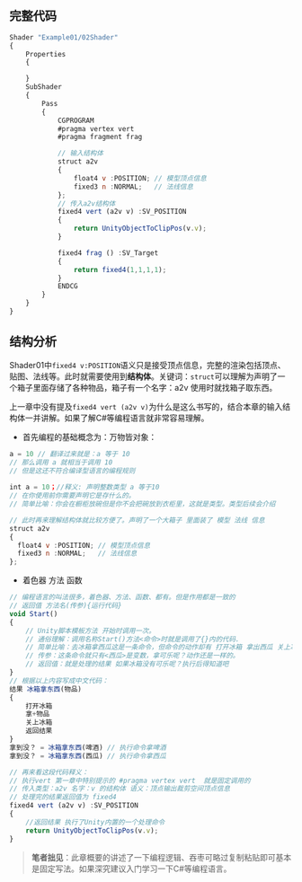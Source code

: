 ## 完整代码

```js
Shader "Example01/02Shader"
{
    Properties
    {

    }
    SubShader
    {
        Pass
        {
            CGPROGRAM
            #pragma vertex vert
            #pragma fragment frag

            // 输入结构体
            struct a2v
            {
                float4 v :POSITION; // 模型顶点信息
                fixed3 n :NORMAL;   // 法线信息
            };
            // 传入a2v结构体
            fixed4 vert (a2v v) :SV_POSITION
            {
                return UnityObjectToClipPos(v.v);
            }

            fixed4 frag () :SV_Target
            {
                return fixed4(1,1,1,1);
            }
            ENDCG
        }
    }
}
```

## 结构分析

Shader01中```fixed4 v:POSITION```语义只是接受顶点信息，完整的渲染包括顶点、贴图、法线等。此时就需要使用到**结构体**。关键词：```struct```可以理解为声明了一个箱子里面存储了各种物品，箱子有一个名字：a2v 使用时就找箱子取东西。

上一章中没有提及```fixed4 vert (a2v v)```为什么是这么书写的，结合本章的输入结构体一并讲解。如果了解C#等编程语言就非常容易理解。

- 首先编程的基础概念为：万物皆对象：

```  js
a = 10 // 翻译过来就是：a 等于 10
// 那么调用 a 就相当于调用 10
// 但是这还不符合编译型语言的编程规则
    
int a = 10；//释义: 声明整数类型 a 等于10
// 在你使用前你需要声明它是存什么的。
// 简单比喻：你会在橱柜放碗但是你不会把碗放到衣柜里，这就是类型。类型后续会介绍
```

  ```js
// 此时再来理解结构体就比较方便了。声明了一个大箱子 里面装了 模型 法线 信息
struct a2v
{
    float4 v :POSITION; // 模型顶点信息
    fixed3 n :NORMAL;   // 法线信息
};
  ```

- 着色器 方法 函数

```js
// 编程语言的叫法很多，着色器、方法、函数、都有。但是作用都是一致的
// 返回值 方法名(传参){运行代码}
void Start()
{
	// Unity脚本模板方法 开始时调用一次。
    // 通俗理解：调用名称Start()方法<命令>时就是调用了{}内的代码.
    // 简单比喻：去冰箱拿西瓜这是一条命令，但命令的动作却有 打开冰箱 拿出西瓜 关上冰箱
    // 传参：这条命令就只有<西瓜>是变数，拿可乐呢？动作还是一样的。
    // 返回值：就是处理的结果 如果冰箱没有可乐呢？执行后得知道吧
}
// 根据以上内容写成中文代码：
结果 冰箱拿东西(物品)
{
	打开冰箱
	拿+物品
	关上冰箱
	返回结果
}
拿到没？ = 冰箱拿东西(啤酒) // 执行命令拿啤酒
拿到没？ = 冰箱拿东西(西瓜) // 执行命令拿西瓜
```

```js
// 再来看这段代码释义：
// 执行vert 第一章中特别提示的 #pragma vertex vert  就是固定调用的
// 传入类型：a2v 名字：v 的结构体 语义：顶点输出裁剪空间顶点信息
// 处理完的结果返回值为 fixed4
fixed4 vert (a2v v) :SV_POSITION
{
    //返回结果 执行了Unity内置的一个处理命令
    return UnityObjectToClipPos(v.v);
}
```

> **笔者拙见**：此章概要的讲述了一下编程逻辑、吞枣可略过复制粘贴即可基本是固定写法。如果深究建议入门学习一下C#等编程语言。

